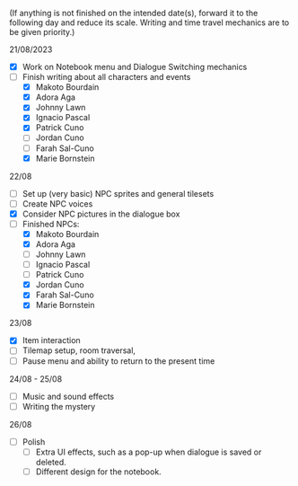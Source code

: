 
(If anything is not finished on the intended date(s), forward it to the following day and reduce its scale. Writing and time travel mechanics are to be given priority.)

21/08/2023
- [x] Work on Notebook menu and Dialogue Switching mechanics
- [ ] Finish writing about all characters and events
	- [x] Makoto Bourdain
	- [x] Adora Aga
	- [x] Johnny Lawn
	- [x] Ignacio Pascal
	- [x] Patrick Cuno
	- [ ] Jordan Cuno
	- [ ] Farah Sal-Cuno
	- [x] Marie Bornstein

22/08
- [ ] Set up (very basic) NPC sprites and general tilesets
- [ ] Create NPC voices
- [x] Consider NPC pictures in the dialogue box
- [ ] Finished NPCs:
	- [x] Makoto Bourdain
	- [x] Adora Aga
	- [ ] Johnny Lawn
	- [ ] Ignacio Pascal
	- [ ] Patrick Cuno
	- [x] Jordan Cuno
	- [x] Farah Sal-Cuno
	- [x] Marie Bornstein

23/08
- [x] Item interaction
- [ ] Tilemap setup, room traversal,
- [ ] Pause menu and ability to return to the present time

24/08 - 25/08
- [ ] Music and sound effects
- [ ] Writing the mystery

26/08
- [ ] Polish
	- [ ] Extra UI effects, such as a pop-up when dialogue is saved or deleted.
	- [ ] Different design for the notebook.